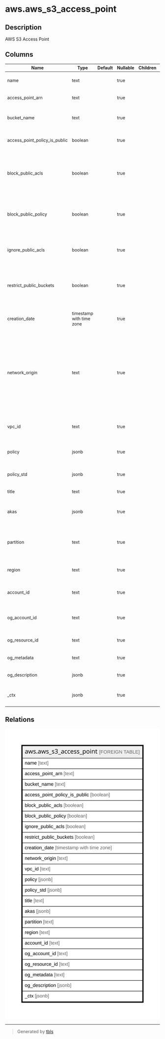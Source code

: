 # aws.aws_s3_access_point

## Description

AWS S3 Access Point

## Columns

| Name | Type | Default | Nullable | Children | Parents | Comment |
| ---- | ---- | ------- | -------- | -------- | ------- | ------- |
| name | text |  | true |  |  | Specifies the name of the access point. |
| access_point_arn | text |  | true |  |  | Amazon Resource Name (ARN) of the access point. |
| bucket_name | text |  | true |  |  | The name of the bucket associated with this access point. |
| access_point_policy_is_public | boolean |  | true |  |  | Indicates whether this access point policy is public, or not. |
| block_public_acls | boolean |  | true |  |  | Specifies whether Amazon S3 should block public access control lists (ACLs) for buckets in this account. |
| block_public_policy | boolean |  | true |  |  | Specifies whether Amazon S3 should block public bucket policies for buckets in this account. |
| ignore_public_acls | boolean |  | true |  |  | Specifies whether Amazon S3 should ignore public ACLs for buckets in this account. |
| restrict_public_buckets | boolean |  | true |  |  | Specifies whether Amazon S3 should restrict public bucket policies for buckets in this account. |
| creation_date | timestamp with time zone |  | true |  |  | The date and time when the specified access point was created. |
| network_origin | text |  | true |  |  | Indicates whether this access point allows access from the public internet. If VpcConfiguration is specified for this access point, then NetworkOrigin is VPC, and the access point doesn't allow access from the public internet. |
| vpc_id | text |  | true |  |  | Specifies the VPC ID from which the access point will only allow connections. |
| policy | jsonb |  | true |  |  | The access point policy associated with the specified access point. |
| policy_std | jsonb |  | true |  |  | Contains the policy in a canonical form for easier searching. |
| title | text |  | true |  |  | Title of the resource. |
| akas | jsonb |  | true |  |  | Array of globally unique identifier strings (also known as) for the resource. |
| partition | text |  | true |  |  | The AWS partition in which the resource is located (aws, aws-cn, or aws-us-gov). |
| region | text |  | true |  |  | The AWS Region in which the resource is located. |
| account_id | text |  | true |  |  | The AWS Account ID in which the resource is located. |
| og_account_id | text |  | true |  |  | The Platform Account ID in which the resource is located. |
| og_resource_id | text |  | true |  |  | The unique ID of the resource in opengovernance. |
| og_metadata | text |  | true |  |  | Platform Metadata of the AWS resource. |
| og_description | jsonb |  | true |  |  | The full model description of the resource |
| _ctx | jsonb |  | true |  |  | Steampipe context in JSON form, e.g. connection_name. |

## Relations

![er](aws.aws_s3_access_point.svg)

---

> Generated by [tbls](https://github.com/k1LoW/tbls)
